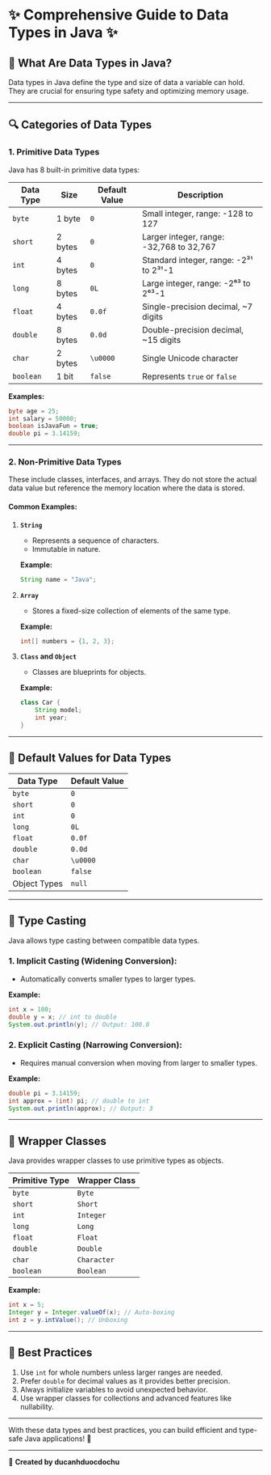 # ✨ Comprehensive Guide to Data Types in Java ✨

## 🔢 What Are Data Types in Java?
Data types in Java define the type and size of data a variable can hold. They are crucial for ensuring type safety and optimizing memory usage.

---

## 🔍 Categories of Data Types

### 1. **Primitive Data Types**
Java has 8 built-in primitive data types:

| Data Type   | Size    | Default Value | Description                          |
|-------------|---------|---------------|--------------------------------------|
| `byte`      | 1 byte  | `0`           | Small integer, range: -128 to 127    |
| `short`     | 2 bytes | `0`           | Larger integer, range: -32,768 to 32,767 |
| `int`       | 4 bytes | `0`           | Standard integer, range: -2³¹ to 2³¹-1 |
| `long`      | 8 bytes | `0L`          | Large integer, range: -2⁶³ to 2⁶³-1 |
| `float`     | 4 bytes | `0.0f`        | Single-precision decimal, ~7 digits |
| `double`    | 8 bytes | `0.0d`        | Double-precision decimal, ~15 digits |
| `char`      | 2 bytes | `\u0000`      | Single Unicode character             |
| `boolean`   | 1 bit   | `false`       | Represents `true` or `false`         |

**Examples:**
```java
byte age = 25;
int salary = 50000;
boolean isJavaFun = true;
double pi = 3.14159;
```

---

### 2. **Non-Primitive Data Types**
These include classes, interfaces, and arrays. They do not store the actual data value but reference the memory location where the data is stored.

#### Common Examples:
1. **`String`**
   - Represents a sequence of characters.
   - Immutable in nature.

   **Example:**
   ```java
   String name = "Java";
   ```

2. **`Array`**
   - Stores a fixed-size collection of elements of the same type.

   **Example:**
   ```java
   int[] numbers = {1, 2, 3};
   ```

3. **`Class` and `Object`**
   - Classes are blueprints for objects.

   **Example:**
   ```java
   class Car {
       String model;
       int year;
   }
   ```

---

## 🔮 Default Values for Data Types
| Data Type   | Default Value |
|-------------|---------------|
| `byte`      | `0`           |
| `short`     | `0`           |
| `int`       | `0`           |
| `long`      | `0L`          |
| `float`     | `0.0f`        |
| `double`    | `0.0d`        |
| `char`      | `\u0000`      |
| `boolean`   | `false`       |
| Object Types | `null`       |

---

## 🎨 Type Casting
Java allows type casting between compatible data types.

### 1. **Implicit Casting (Widening Conversion):**
- Automatically converts smaller types to larger types.

**Example:**
```java
int x = 100;
double y = x; // int to double
System.out.println(y); // Output: 100.0
```

### 2. **Explicit Casting (Narrowing Conversion):**
- Requires manual conversion when moving from larger to smaller types.

**Example:**
```java
double pi = 3.14159;
int approx = (int) pi; // double to int
System.out.println(approx); // Output: 3
```

---

## 🔧 Wrapper Classes
Java provides wrapper classes to use primitive types as objects.

| Primitive Type | Wrapper Class |
|----------------|---------------|
| `byte`         | `Byte`        |
| `short`        | `Short`       |
| `int`          | `Integer`     |
| `long`         | `Long`        |
| `float`        | `Float`       |
| `double`       | `Double`      |
| `char`         | `Character`   |
| `boolean`      | `Boolean`     |

**Example:**
```java
int x = 5;
Integer y = Integer.valueOf(x); // Auto-boxing
int z = y.intValue(); // Unboxing
```

---

## 🌟 Best Practices
1. Use `int` for whole numbers unless larger ranges are needed.
2. Prefer `double` for decimal values as it provides better precision.
3. Always initialize variables to avoid unexpected behavior.
4. Use wrapper classes for collections and advanced features like nullability.

---

With these data types and best practices, you can build efficient and type-safe Java applications! 🚀

---

📝 **Created by ducanhduocdochu**
